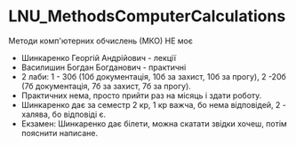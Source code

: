 # LNU_MethodsComputerCalculations
Методи комп'ютерних обчислень (МКО) НЕ моє

- Шинкаренко Георгій Андрійович - лекції
- Василишин Богдан Богданович - практичні
- 2 лаби: 1 - 30б (10б документація, 10б за захист, 10б за прогу), 2 -20б (7б документація, 7б за захист, 7б за прогу).
- Практичних нема, просто прийти раз на місяць і здати роботу.
- Шинкаренко дає за семестр 2 кр, 1 кр важча, бо нема відповідей, 2 - халява, бо відповіді є.
- Екзамен: Шинкаренко дає білети, можна скатати звідки хочеш, потім пояснити написане. 
